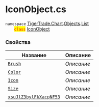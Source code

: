 
# IconObject.cs
`namespace` [TigerTrade.Chart](../../../../../TigerTrade.Chart.md).[Objects](../../../../../TigerTrade.Chart/Objects.md).[List](../../../../../TigerTrade.Chart/Objects/List.md)  
&nbsp;&nbsp;&nbsp;&nbsp;&nbsp;&nbsp;&nbsp;<mark style="color:red;">`class`</mark> [IconObject](../../IconObject.cs.md)

### Свойства
| Название | Описание |
| --- | --- |
| [`Brush`](./Свойства/Brush.md) | *Описание* |
| [`Color`](./Свойства/Color.md) | *Описание* |
| [`Icon`](./Свойства/Icon.md) | *Описание* |
| [`Size`](./Свойства/Size.md) | *Описание* |
| [`xsuJlZ3bylFkXacpNF53`](./Свойства/xsuJlZ3bylFkXacpNF53.md) | *Описание* |
